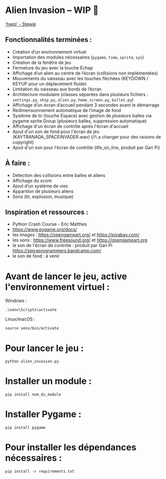 # Alien Invasion – WIP 🚧
['hwip' - Stewie](https://www.youtube.com/watch?v=4F5FvUchhxQ&list=LL&index=1)

## Fonctionnalités terminées :
- Création d’un environnement virtuel
- Importation des modules nécessaires (`pygame`, `time`, `sprite`, `sys`)
- Création de la fenêtre de jeu
- Fermeture du jeu avec la touche Échap
- Affichage d’un alien au centre de l’écran (collisions non implémentées)
- Mouvements du vaisseau avec les touches fléchées (KEYDOWN / KEYUP pour un déplacement fluide)
- Limitation du vaisseau aux bords de l’écran
- Architecture modulaire (classes séparées dans plusieurs fichiers : `settings.py`, `ship.py`, `alien.py`, `home_screen.py`, `bullet.py`)
- Affichage d’un écran d’accueil pendant 3 secondes avant le démarrage
- Redimensionnement automatique de l’image de fond
- Système de tir (touche Espace) avec gestion de plusieurs balles via pygame.sprite.Group (plusieurs balles, suppression automatique)
- Affichage d'un écran de contrôle après l'écran d'accueil
- Ajout d'un son de fond pour l'écran de jeu (KAYTRANADA_SPACEINVADER.wav) (/!\ a changer pour des raisons de copyright)
- Ajout d'un son pour l'écran de contrôle (life_on_line, produit par Gari Pi)

## À faire :
- Détection des collisions entre balles et aliens
- Affichage du score
- Ajout d’un système de vies
- Apparition de plusieurs aliens
- Sons (tir, explosion, musique)


## Inspiration et ressources :
- Python Crash Course - Eric Matthes
- https://www.pygame.org/docs/
- les images : https://opengameart.org/ et https://pixabay.com/
- les sons : https://www.freesound.org/ et https://opengameart.org
- le son de l'écran de contrôle : produit par Gari Pi https://spiceprogrammers.bandcamp.com/
- le son de fond : à venir



# Avant de lancer le jeu, active l'environnement virtuel :

Windows :
```
.\venv\Scripts\activate
```

Linux/macOS :
```
source venv/bin/activate
```

# Pour lancer le jeu :
```
python alien_invasion.py
```

# Installer un module :
```
pip install nom_du_module
```

# Installer Pygame :
```
pip install pygame
```

# Pour installer les dépendances nécessaires :

```
pip install -r requirements.txt
```
